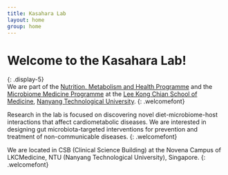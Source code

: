 ```yaml
---
title: Kasahara Lab 
layout: home
group: home
---
```


# Welcome to the Kasahara Lab!
{: .display-5}
<br>
We are part of the [Nutrition, Metabolism and Health Programme](https://www.ntu.edu.sg/medicine/research/research-programmes/nutrition-metabolism-health) and the [Microbiome Medicine Programme](https://www.ntu.edu.sg/medicine/research/research-programmes/microbiome-medicine) at the [Lee Kong Chian School of Medicine](https://www.ntu.edu.sg/medicine), [Nanyang Technological University](https://www.ntu.edu.sg). 
{: .welcomefont}

Research in the lab is focused on discovering novel diet-microbiome-host interactions that affect cardiometabolic diseases.  We are interested in designing gut microbiota-targeted interventions for prevention and treatment of non-communicable diseases.
{: .welcomefont}

We are located in CSB (Clinical Science Building) at the Novena Campus of LKCMedicine, NTU (Nanyang Technological University), Singapore.
{: .welcomefont}

